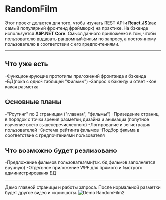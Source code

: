 # RandomFilm
Этот проект делается для того, чтобы изучать REST API и **React.JS**(как самый популярный фронтенд фрэймворк) на практике. На бэкенде используется **ASP.NET Core**. 
Смысл данного приложения в том, чтобы пользователю выдавать рандомный фильм по запросу, а постоянному пользователю в соответствии с его предпочтениями.

____
## Что уже есть
  -Функционирующие прототипы приложений фронтэнда и бэкенда
  -БД(пока с одной таблицей "Фильмы")
  -Запрос к бэкенду и ответ
  -Кое какая разметка
  
## Основные планы
  -"Роутинг" по 2 страницам ("главная", "фильмы")
  -Приведение страниц в порядок с точки зрения разметки, дизайна и анимации (попутное изучение всего вышеперечисленного)
  -Логирование и регистрация пользователей
  -Система рейтинга фильмов
  -Подбор фильма в соответствие с предпочтениями пользователя
  
## Что возможно будет реализовано
  -Предложение фильмов пользователями(т.к. бд фильмов заполняется вручную)
  -Отдельное приложение WPF для прямого и быстрого администрирования БД
____
Демо главной страницы и работы запроса. После нормальной разметки будет другое видео и скриншоты.
![Demo RandomFilm2](https://j.gifs.com/k8Bq8E.gif)
